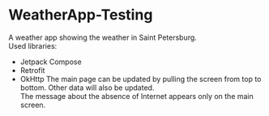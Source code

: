 # WeatherApp-Testing

A weather app showing the weather in Saint Petersburg.  
Used libraries: 
- Jetpack Compose  
- Retrofit  
- OkHttp
The main page can be updated by pulling the screen from top to bottom. Other data will also be updated.  
The message about the absence of Internet appears only on the main screen.  
